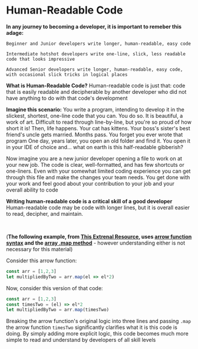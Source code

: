 # Human-Readable Code

**In any journey to becoming a developer, it is important to remeber this adage:**
```
Beginner and Junior developers write longer, human-readable, easy code

Intermediate hotshot developers write one-line, slick, less readable code that looks impressive

Advanced Senior developers write longer, human-readable, easy code, with occasional slick tricks in logical places
```
**What is Human-Readable Code?**
Human-readable code is just that: code that is easily readable and decipherable by another developer who did not have anything to do with that code's development
<br>

**Imagine this scenario:**
You write a program, intending to develop it in the slickest, shortest, one-line code that you can. You do so. It is beautiful, a work of art. Difficult to read through line-by-line, but you're so proud of how short it is! 
Then, life happens. Your cat has kittens. Your boss's sister's best friend's uncle gets married. Months pass. You forget you ever wrote that program
One day, years later, you open an old folder and find it. You open it in your IDE of choice and... what on earth is this half-readable gibberish? 

Now imagine you are a new junior developer opening a file to work on at your new job. The code is clear, well-formatted, and has few shortcuts or one-liners. Even with your somewhat limited coding experience you can get through this file and make the changes your team needs. You get done with your work and feel good about your contribution to your job and your overall ability to code
<br> 

**Writing human-readable code is a critical skill of a good developer**
Human-readable code may be code with longer lines, but it is overall easier to read, decipher, and maintain. 

<br>

(**The following example, from [This Extrenal Resource](https://dev.to/laurieontech/human-readable-javascript-337o), uses [arrow function syntax](../03_JS/05_Arrow_Functions.md) and the [array .map method](../03_JS/10_Array_Methods.md)** - however understanding either is not necessary for this material)

Consider this arrow function:
```js
const arr = [1,2,3]
let multipliedByTwo = arr.map(el => el*2)
```

Now, consider this version of that code:
```js
const arr = [1,2,3]
const timesTwo = (el) => el*2
let multipliedByTwo = arr.map(timesTwo)
```

Breaking the arrow function's original logic into three lines and passing ```.map``` the arrow function ```timesTwo``` significantly clarifies what it is this code is doing. By simply adding more explicit logic, this code becomes much more simple to read and understand by developers of all skill levels 